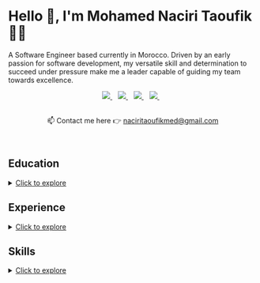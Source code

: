 <h1 align='left'>
  Hello 👋, I'm Mohamed Naciri Taoufik 👨‍💻
</h1>

<p align='left'>
  A Software Engineer based currently in Morocco. Driven by an early passion for software development, my versatile skill and determination to succeed under pressure make me a leader capable of guiding my team towards excellence.
</p>

<div align='center'>
    <a href="https://www.linkedin.com/in/mednt/">
        <img src="https://img.shields.io/badge/linkedin-%230077B5.svg?&style=for-the-badge&logo=linkedin&logoColor=white"/>
    </a>&nbsp;&nbsp;
    <a href="https://mntcode.substack.com/">
        <img src="https://img.shields.io/badge/Blogger-FF5722?style=for-the-badge&logo=blogger&logoColor=white"/>
    </a>&nbsp;&nbsp;
    <a href="https://www.linkedin.com/in/mednt/">
        <img src="https://img.shields.io/badge/Twitter-1DA1F2?style=for-the-badge&logo=twitter&logoColor=white"/>
    </a>&nbsp;&nbsp;
    <a href="https://wa.me/212637403791">
        <img src="https://img.shields.io/badge/WhatsApp-25D366?style=for-the-badge&logo=WhatsApp&logoColor=white" />
    </a>&nbsp;&nbsp;
</div>
<br/>

<p align='center'>
  📫 Contact me here  👉 <a href='mailto:naciritaoufikmed@gmail.com'>naciritaoufikmed@gmail.com</a>
</p>


<br/>


## Education

<details>

<summary><u>Click to explore</u></summary>

<br/>

📖 **Engineering's Degree in Software Architecture**  <br/>
📆 **2018 - 2020** <br/>
📍 **Moroccan School of Engineering of Marrakech, Morocco** <br/>

📖 **Bachelor's Degree in Software Engineering** <br/>
📆 **2017 - 2018** <br/>
📍 **Higher School of Technology of Essaouira, Morocco** <br/>

📖 **University Diploma of Technology in Computer Science** <br/>
📆 **2014 - 2017** <br/>
📍 **Higher School of Technology of Safi, Morocco** <br/>
<br/>

</details>



## Experience

<details>

<summary><u>Click to explore</u></summary>

<br/>

- 👨‍💻 **Chief Technology Officer**\
📆 Aug 2024 - moment\
📍 **BuildConnect** - Casablanca, Morocco (Remote)\
💻 **Tech Stack**: Product Design, Software Development, Software Project Management, Figma, Jira.


- 👨‍💻 **Lead Developer - Freelance**\
📆 Jun 2023 - Jun 2024\
📍 **AI Digitals** - Casablanca, Morocco (Remote)\
💻 **Tech Stack**: React Native, Expo, Redux, React Navigation, NativeBase, Axios, Jest, React Native Testing Library, GitHub Actions, ESLint, Prettier, OpenAI API.


- 👨‍💻 **Frontend Developer - Freelance**\
📆 Jan 2024 - May 2024\
📍 **OCP Solutions** - Casablanca, Morocco (Remote)\
💻 **Tech Stack**: JavaScript/TypeScript, ReactJS, Next.js, Node.js, Material-UI, NextAuth, Formik, Yup, ReactQuery, Recharts, Jest, React Testing Library.


- 👨‍💻 **Full-Stack Developer - Freelance**\
📆 Feb 2023 - Dec 2023\
📍 **Investing LLC** - California, United States (Remote)\
💻 **Tech Stack**: JavaScript/TypeScript, ReactJS, Next.js, Node.js, Chakra-UI, NextAuth, Formik, Yup, ReactQuery, Recharts, Jest, React Testing Library, Framer Motion, Swiper, Docker, DigitalOcean.

- 👨‍💻 **Frontend Developer - Freelance**\
📆 Feb 2023 - Sep 2023\
📍 **OCP Solutions** - Casablanca, Morocco (Remote)\
💻 **Tech Stack**: JavaScript, ReactJS, Next.js, Node.js, NextAuth, Formik, Yup, ReactQuery, ReactLeaflet, Recharts, Jest, Cypress.


- 👨‍💻 **Full-Stack Developer - Freelance**\
📆 Sep 2022 - Jan 2023\
📍 **OCP Solutions** - Casablanca, Morocco (Remote)\
💻 **Tech Stack**: JavaScript/TypeScript, ReactJS, Next.js, Node.js, NextAuth, Express.js, PostgreSQL, Recharts, Formik, Yup, Jest, GitLab CI, Postman.


- 👨‍💻 **Full-Stack Developer - Contract**\
📆 Feb 2022 - Aug 2022\
📍 **Simplon.co** - Safi, Morocco (On-site)\
💻 **Tech Stack**: Java, Spring Framework, Angular 2+, Microservices, MongoDB, MySQL, Docker, GitHub Actions.

- 👨‍💻 **University Practical Labs Instructor**\
📆 May 2021 - Feb 2023\
📍 **Cadi Ayyad University** - Safi, Morocco (On-site)\
💻 **Tech Stack**: Linux, Bash, VirtualBox, Networks, C, GNU Compiler Collection.

- 👨‍💻 **Phd Researcher**\
📆 Mar 2021 - Feb 2023\
📍 **Cadi Ayyad University** - Safi, Morocco (On-site)\
💻 **Tech Stack**: Lua, Tex, Latex, Python, OpenCV.

- 👨‍💻 **Machine Learning Developer**\
📆 Mar 2020 - Feb 2021\
📍 **Cadi Ayyad University** - Houston, Texas, United States (Remote)\
💻 **Tech Stack**: Python3, Dash, TensorFlow, Keras, Scikit-learn, Pandas, NumPy, Matplotlib, Plotly, Statsmodels, XGBoost, OpenCV, Docker, GitHub Actions, Pytest, Flask.

</details>

## Skills

<details>

<summary><u>Click to explore</u></summary>

<br/>

- **Programming Languages:**

<img src="https://img.shields.io/badge/JavaScript-323330?style=for-the-badge&logo=javascript&logoColor=F7DF1E" />
<img src="https://img.shields.io/badge/TypeScript-007ACC?style=for-the-badge&logo=typescript&logoColor=white" />
<img src="https://img.shields.io/badge/Python-FFD43B?style=for-the-badge&logo=python&logoColor=blue" />
<img src="https://img.shields.io/badge/java-%23ED8B00.svg?style=for-the-badge&logo=openjdk&logoColor=white" />
<img src="https://img.shields.io/badge/Lua-2C2D72?style=for-the-badge&logo=lua&logoColor=white" />

<br/>

- **Frontend development:**

<img src="https://img.shields.io/badge/HTML5-E34F26?style=for-the-badge&logo=html5&logoColor=white" />
<img src="https://img.shields.io/badge/CSS3-1572B6?style=for-the-badge&logo=css3&logoColor=white" />
<img src="https://img.shields.io/badge/Node%20js-339933?style=for-the-badge&logo=nodedotjs&logoColor=white" />
<img src="https://img.shields.io/badge/Vite-B73BFE?style=for-the-badge&logo=vite&logoColor=FFD62E" />
<img src="https://img.shields.io/badge/React-20232A?style=for-the-badge&logo=react&logoColor=61DAFB" />
<img src="https://img.shields.io/badge/React_Native-20232A?style=for-the-badge&logo=react&logoColor=61DAFB" />
<img src="https://img.shields.io/badge/Expo-1B1F23?style=for-the-badge&logo=expo&logoColor=white" />
<img src="https://img.shields.io/badge/next%20js-000000?style=for-the-badge&logo=nextdotjs&logoColor=white" />
<img src="https://img.shields.io/badge/Redux-593D88?style=for-the-badge&logo=redux&logoColor=white" />
<img src="https://img.shields.io/badge/Tailwind_CSS-38B2AC?style=for-the-badge&logo=tailwind-css&logoColor=white" />
<img src="https://img.shields.io/badge/Chakra--UI-319795?style=for-the-badge&logo=chakra-ui&logoColor=white" />
<img src="https://img.shields.io/badge/Material%20UI-007FFF?style=for-the-badge&logo=mui&logoColor=white" />
<img src="https://img.shields.io/badge/Leaflet-199900?style=for-the-badge&logo=Leaflet&logoColor=white" />
<img src="https://img.shields.io/badge/Jest-C21325?style=for-the-badge&logo=jest&logoColor=white" />
<img src="https://img.shields.io/badge/Cypress-17202C?style=for-the-badge&logo=cypress&logoColor=white" />
<img src="https://img.shields.io/badge/Puppeteer-40B5A4?style=for-the-badge&logo=Puppeteer&logoColor=white" />
<img src="https://img.shields.io/badge/eslint-3A33D1?style=for-the-badge&logo=eslint&logoColor=white" />
<img src="https://img.shields.io/badge/prettier-1A2C34?style=for-the-badge&logo=prettier&logoColor=F7BA3E" />

<br/>

- **Backend development:**

<img src="https://img.shields.io/badge/Spring-6DB33F?style=for-the-badge&logo=spring&logoColor=white" />
<img src="https://img.shields.io/badge/Spring_Boot-6DB33F?style=for-the-badge&logo=spring-boot&logoColor=white" />
<img src="https://img.shields.io/badge/Swagger-85EA2D?style=for-the-badge&logo=Swagger&logoColor=white" />
<img src="https://img.shields.io/badge/Express%20js-000000?style=for-the-badge&logo=express&logoColor=white" />
<img src="https://img.shields.io/badge/nestjs-E0234E?style=for-the-badge&logo=nestjs&logoColor=white" />
<img src="https://img.shields.io/badge/fastapi-109989?style=for-the-badge&logo=FASTAPI&logoColor=white" />
<img src="https://img.shields.io/badge/Flask-000000?style=for-the-badge&logo=flask&logoColor=white" />
<img src="https://img.shields.io/badge/strapi-2F2E8B?style=for-the-badge&logo=strapi&logoColor=white" />
<img src="https://img.shields.io/badge/redis-CC0000.svg?&style=for-the-badge&logo=redis&logoColor=white" />
<img src="https://img.shields.io/badge/rabbitmq-%23FF6600.svg?&style=for-the-badge&logo=rabbitmq&logoColor=white" />
<img src="https://img.shields.io/badge/MongoDB-4EA94B?style=for-the-badge&logo=mongodb&logoColor=white" />
<img src="https://img.shields.io/badge/PostgreSQL-316192?style=for-the-badge&logo=postgresql&logoColor=white" />
<img src="https://img.shields.io/badge/MySQL-005C84?style=for-the-badge&logo=mysql&logoColor=white" />
<img src="https://img.shields.io/badge/Prisma-3982CE?style=for-the-badge&logo=Prisma&logoColor=white" />
<img src="https://img.shields.io/badge/Hibernate-59666C?style=for-the-badge&logo=Hibernate&logoColor=white" />
<img src="https://img.shields.io/badge/Sequelize-52B0E7?style=for-the-badge&logo=Sequelize&logoColor=white" />


<br/>

- **DevOps:**


<img src="https://img.shields.io/badge/Linux-FCC624?style=for-the-badge&logo=linux&logoColor=black" />
<img src="https://img.shields.io/badge/Docker-2CA5E0?style=for-the-badge&logo=docker&logoColor=white" />
<img src="https://img.shields.io/badge/GIT-E44C30?style=for-the-badge&logo=git&logoColor=white" />
<img src="https://img.shields.io/badge/GitLab-330F63?style=for-the-badge&logo=gitlab&logoColor=white" />
<img src="https://img.shields.io/badge/GitHub-100000?style=for-the-badge&logo=github&logoColor=white" />
<img src="https://img.shields.io/badge/Github%20Actions-282a2e?style=for-the-badge&logo=githubactions&logoColo=white" />
<img src="https://img.shields.io/badge/Kubernetes-3069DE?style=for-the-badge&logo=kubernetes&logoColor=white" />
<img src="https://img.shields.io/badge/Amazon_AWS-FF9900?style=for-the-badge&logo=amazonaws&logoColor=white" />
<img src="https://img.shields.io/badge/Azure_DevOps-0078D7?style=for-the-badge&logo=azure-devops&logoColor=white" />
<img src="https://img.shields.io/badge/Digital_Ocean-0080FF?style=for-the-badge&logo=DigitalOcean&logoColor=white" />
<img src="https://img.shields.io/badge/Nginx-009639?style=for-the-badge&logo=nginx&logoColor=white" />

<br/>

- **Data Science:**

<img src="https://img.shields.io/badge/Numpy-777BB4?style=for-the-badge&logo=numpy&logoColor=white" />
<img src="https://img.shields.io/badge/Pandas-2C2D72?style=for-the-badge&logo=pandas&logoColor=white" />
<img src="https://img.shields.io/badge/scikit_learn-F7931E?style=for-the-badge&logo=scikit-learn&logoColor=white" />
<img src="https://img.shields.io/badge/Keras-D00000?style=for-the-badge&logo=Keras&logoColor=white" />
<img src="https://img.shields.io/badge/TensorFlow-FF6F00?style=for-the-badge&logo=TensorFlow&logoColor=white" />
<img src="https://img.shields.io/badge/Jupyter-F37626.svg?&style=for-the-badge&logo=Jupyter&logoColor=white" />
<img src="https://img.shields.io/badge/Plotly-239120?style=for-the-badge&logo=plotly&logoColor=white" />
<img src="https://img.shields.io/badge/OpenCV-27338e?style=for-the-badge&logo=OpenCV&logoColor=white" />
<img src="https://img.shields.io/badge/Kaggle-20BEFF?style=for-the-badge&logo=Kaggle&logoColor=white" />


<br/>

- **Project Management:**

<img src="https://img.shields.io/badge/Trello-0052CC?style=for-the-badge&logo=trello&logoColor=white" />
<img src="https://img.shields.io/badge/Jira-0052CC?style=for-the-badge&logo=Jira&logoColor=white" />
<img src="https://img.shields.io/badge/Notion-000000?style=for-the-badge&logo=notion&logoColor=white" />
<img src="https://img.shields.io/badge/Miro-F7C922?style=for-the-badge&logo=Miro&logoColor=050036" />
<img src="https://img.shields.io/badge/Overleaf-47A141?style=for-the-badge&logo=Overleaf&logoColor=white" />

</details>









</details>